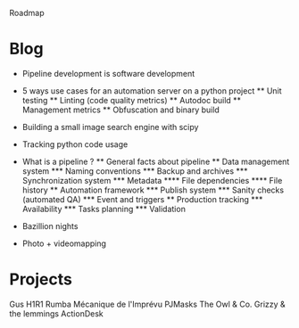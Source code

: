 Roadmap

Blog
====

* Pipeline development is software development

* 5 ways use cases for an automation server on a python project
** Unit testing
** Linting (code quality metrics)
** Autodoc build
** Management metrics
** Obfuscation and binary build

* Building a small image search engine with scipy

* Tracking python code usage

* What is a pipeline ?
** General facts about pipeline
** Data management system
*** Naming conventions
*** Backup and archives
*** Synchronization system
*** Metadata
**** File dependencies
**** File history
** Automation framework
*** Publish system
*** Sanity checks (automated QA)
*** Event and triggers
** Production tracking
*** Availability
*** Tasks planning
*** Validation

* Bazillion nights

* Photo + videomapping

Projects
========

Gus
H1R1
Rumba
Mécanique de l'Imprévu
PJMasks
The Owl & Co.
Grizzy & the lemmings
ActionDesk

